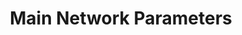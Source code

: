 ---
id: mainNetworkParameters
title: Main Network Parameters
sidebar_label: Main Network Parameters
---